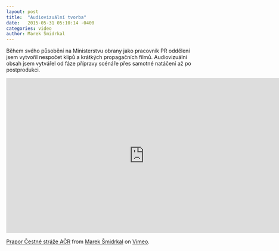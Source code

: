 ```yaml
---
layout: post
title:  "Audiovizuální tvorba"
date:   2015-05-31 05:10:14 -0400
categories: video
author: Marek Šmidrkal
---
```

<p>Během svého působění na Ministerstvu obrany jako pracovník PR oddělení jsem vytvořil nespočet klipů a krátkých propagačních filmů. Audiovizuální obsah jsem vytvářel od fáze přípravy scénáře přes samotné natáčení až po postprodukci.</p>

<iframe src="https://player.vimeo.com/video/196715898?byline=0&portrait=0" width="740" height="416" frameborder="0" webkitallowfullscreen mozallowfullscreen allowfullscreen></iframe>
<p><a href="https://vimeo.com/196715898">Prapor Čestn&eacute; str&aacute;že AČR</a> from <a href="https://vimeo.com/user19488238">Marek &Scaron;midrkal</a> on <a href="https://vimeo.com">Vimeo</a>.</p>
